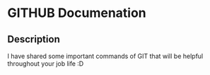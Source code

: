 

# GITHUB Documenation


## Description
I have shared some important commands of GIT that will be helpful throughout your job life :D
